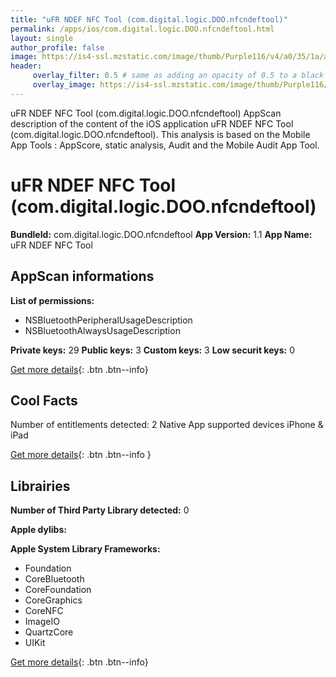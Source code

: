 ```yaml
---
title: "uFR NDEF NFC Tool (com.digital.logic.DOO.nfcndeftool)"
permalink: /apps/ios/com.digital.logic.DOO.nfcndeftool.html
layout: single
author_profile: false
image: https://is4-ssl.mzstatic.com/image/thumb/Purple116/v4/a0/35/1a/a0351a36-ffe5-06b4-3b4a-80e107bc14f2/AppIcon-1x_U007emarketing-0-7-0-85-220.png/512x512bb.jpg
header: 
     overlay_filter: 0.5 # same as adding an opacity of 0.5 to a black background
     overlay_image: https://is4-ssl.mzstatic.com/image/thumb/Purple116/v4/a0/35/1a/a0351a36-ffe5-06b4-3b4a-80e107bc14f2/AppIcon-1x_U007emarketing-0-7-0-85-220.png/512x512bb.jpg
---
```

uFR NDEF NFC Tool (com.digital.logic.DOO.nfcndeftool) AppScan description of the content of the iOS application uFR NDEF NFC Tool (com.digital.logic.DOO.nfcndeftool). This analysis is based on the Mobile App Tools : AppScore, static analysis, Audit and the Mobile Audit App Tool.

# uFR NDEF NFC Tool (com.digital.logic.DOO.nfcndeftool)

**BundleId:** com.digital.logic.DOO.nfcndeftool
**App Version:** 1.1
**App Name:** uFR NDEF NFC Tool


## AppScan informations 

**List of permissions:** 
- NSBluetoothPeripheralUsageDescription
- NSBluetoothAlwaysUsageDescription
  
  
**Private keys:** 29
**Public keys:** 3
**Custom keys:** 3
**Low securit keys:** 0
  
[Get more details](/pricing.html){: .btn .btn--info}

## Cool Facts

Number of entitlements detected: 2
Native App
supported devices iPhone & iPad
  
[Get more details](/pricing.html){: .btn .btn--info }

## Librairies 
**Number of Third Party Library detected:** 0


**Apple dylibs:**


**Apple System Library Frameworks:**
- Foundation
- CoreBluetooth
- CoreFoundation
- CoreGraphics
- CoreNFC
- ImageIO
- QuartzCore
- UIKit


  
[Get more details](/pricing.html){: .btn .btn--info}

